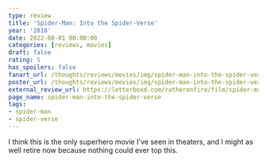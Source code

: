 ```yaml
---
type: review
title: 'Spider-Man: Into the Spider-Verse'
year: '2018'
date: 2022-08-01 00:00:00
categories: [reviews, movies]
draft: false
rating: 5
has_spoilers: false
fanart_url: /thoughts/reviews/movies/img/spider-man-into-the-spider-verse_fanart.png
poster_url: /thoughts/reviews/movies/img/spider-man-into-the-spider-verse_poster.png
external_review_url: https://letterboxd.com/ratheronfire/film/spider-man-into-the-spider-verse/
page_name: spider-man-into-the-spider-verse
tags:
- spider-man
- spider-verse
---
```


I think this is the only superhero movie I've seen in theaters, and I might as well retire now because nothing could ever top this.

